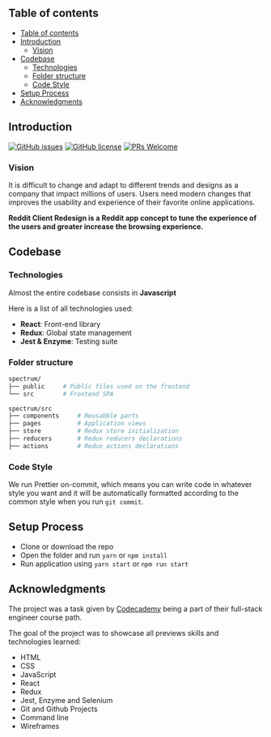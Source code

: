 ## Table of contents

- [Table of contents](#table-of-contents)
- [Introduction](#introduction)
  - [Vision](#vision)
- [Codebase](#codebase)
  - [Technologies](#technologies)
  - [Folder structure](#folder-structure)
  - [Code Style](#code-style)
- [Setup Process](#setup-process)
- [Acknowledgments](#acknowledgments)

## Introduction

[![GitHub issues](https://img.shields.io/github/issues/Kerosz/reddit-redesign)](hhttps://github.com/Kerosz/reddit-redesign/issues)
[![GitHub license](https://img.shields.io/github/license/Kerosz/reddit-redesign)](https://github.com/Kerosz/reddit-redesign)
[![PRs Welcome](https://img.shields.io/badge/PRs-welcome-brightgreen?style=flat-square)]()

### Vision

It is difficult to change and adapt to different trends and designs as a company that impact millions of users. Users need modern changes that improves the usability and experience of their favorite online applications.

**Reddit Client Redesign is a Reddit app concept to tune the experience of the users and greater increase the browsing experience.**

## Codebase

### Technologies

Almost the entire codebase consists in **Javascript**

Here is a list of all technologies used:

- **React**: Front-end library
- **Redux**: Global state management
- **Jest & Enzyme**: Testing suite

### Folder structure

```sh
spectrum/
├── public     # Public files used on the frontend
└── src        # Frontend SPA

spectrum/src
├── components     # Reusabble parts
├── pages          # Application views
├── store          # Redux store initialization
├── reducers       # Redux reducers declarations
├── actions        # Redux actions declarations
```

### Code Style

We run Prettier on-commit, which means you can write code in whatever style you want and it will be automatically formatted according to the common style when you run `git commit`.

## Setup Process

- Clone or download the repo
- Open the folder and run `yarn` or `npm install`
- Run application using `yarn start` or `npm run start`

## Acknowledgments

The project was a task given by [Codecademy](https://www.codecademy.com) being a part of their full-stack engineer course path.

The goal of the project was to showcase all previews skills and technologies learned:

- HTML
- CSS
- JavaScript
- React
- Redux
- Jest, Enzyme and Selenium
- Git and Github Projects
- Command line
- Wireframes
